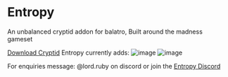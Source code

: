 # Entropy
An unbalanced cryptid addon for balatro, Built around the madness gameset

[Download Cryptid](https://github.com/MathIsFun0/Cryptid/)
Entropy currently adds:
![image](https://github.com/user-attachments/assets/11da3400-cfd5-49c9-a6dd-ce884be5a5e9)
![image](https://github.com/user-attachments/assets/1ce19dd3-de96-45ff-8ada-0ff19a83b9c0)

For enquiries message: @lord.ruby on discord or join the [Entropy Discord](https://discord.gg/beqqy4Bb7m)
